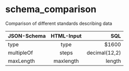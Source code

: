 # schema_comparison
Comparison of different standards describing data



| JSON-Schema        | HTML-Input           | SQL  |
| ------------- |:-------------:| -----:|
| type      | type | $1600 |
| multipleOf      | steps      |   decimal(12,2) |
| maxLength | maxlength      |    length |
